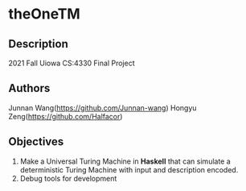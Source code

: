 # theOneTM

## Description
2021 Fall Uiowa CS:4330 Final Project

## Authors
Junnan Wang(https://github.com/Junnan-wang)
Hongyu Zeng(https://github.com/Halfacor)

## Objectives
1. Make a Universal Turing Machine in **Haskell** that can simulate a deterministic Turing Machine with input and description encoded.
2. Debug tools for development


